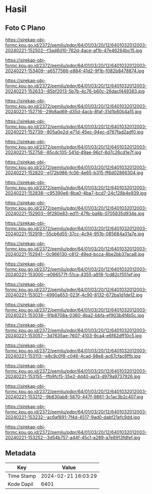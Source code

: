 # Hasil

## Foto C Plano

https://sirekap-obj-formc.kpu.go.id/2372/pemilu/pdpr/64/01/03/20/12/6401032012003-20240221-152502--f3ad6d10-762d-4ace-af1b-47e46264bc15.jpg

https://sirekap-obj-formc.kpu.go.id/2372/pemilu/pdpr/64/01/03/20/12/6401032012003-20240221-153409--a6577566-e884-41d2-9f1b-f082b8478874.jpg

https://sirekap-obj-formc.kpu.go.id/2372/pemilu/pdpr/64/01/03/20/12/6401032012003-20240221-152633--85bf2013-5b7b-4c76-b60c-26dacf449383.jpg

https://sirekap-obj-formc.kpu.go.id/2372/pemilu/pdpr/64/01/03/20/12/6401032012003-20240221-152716--29b8ad69-d35d-4acb-8faf-31d1b80b4a15.jpg

https://sirekap-obj-formc.kpu.go.id/2372/pemilu/pdpr/64/01/03/20/12/6401032012003-20240221-152739--805a0e2d-e71d-45ec-94ec-d767fad2adf0.jpg

https://sirekap-obj-formc.kpu.go.id/2372/pemilu/pdpr/64/01/03/20/12/6401032012003-20240221-152758--85cdc105-541d-49ae-96cf-8d7c26cd1e7f.jpg

https://sirekap-obj-formc.kpu.go.id/2372/pemilu/pdpr/64/01/03/20/12/6401032012003-20240221-152820--e172b986-fc06-4e65-b315-ff6d02866304.jpg

https://sirekap-obj-formc.kpu.go.id/2372/pemilu/pdpr/64/01/03/20/12/6401032012003-20240221-152838--c95390e6-8ba0-4ba7-bcd7-24c128b4e939.jpg

https://sirekap-obj-formc.kpu.go.id/2372/pemilu/pdpr/64/01/03/20/12/6401032012003-20240221-152903--9f280e83-ed11-47fb-ba6b-0705835d934e.jpg

https://sirekap-obj-formc.kpu.go.id/2372/pemilu/pdpr/64/01/03/20/12/6401032012003-20240221-152919--55cb6d55-37cc-4c94-951b-085684a31a7e.jpg

https://sirekap-obj-formc.kpu.go.id/2372/pemilu/pdpr/64/01/03/20/12/6401032012003-20240221-152941--0c966130-c812-49ed-bcca-8be2bb37aca8.jpg

https://sirekap-obj-formc.kpu.go.id/2372/pemilu/pdpr/64/01/03/20/12/6401032012003-20240221-153000--e066577f-51ca-4355-a918-1cd82cf551ef.jpg

https://sirekap-obj-formc.kpu.go.id/2372/pemilu/pdpr/64/01/03/20/12/6401032012003-20240221-153021--4990a653-023f-4c90-8132-672ba1d1de12.jpg

https://sirekap-obj-formc.kpu.go.id/2372/pemilu/pdpr/64/01/03/20/12/6401032012003-20240221-153038--91b8708a-0360-4ba2-bbfa-ef903b4f4b5c.jpg

https://sirekap-obj-formc.kpu.go.id/2372/pemilu/pdpr/64/01/03/20/12/6401032012003-20240221-153057--3d7635ae-7607-4103-9ca4-e6f82dff10c5.jpg

https://sirekap-obj-formc.kpu.go.id/2372/pemilu/pdpr/64/01/03/20/12/6401032012003-20240221-153113--e8c9c0f8-c046-4cad-98e8-ac67cfac6ffb.jpg

https://sirekap-obj-formc.kpu.go.id/2372/pemilu/pdpr/64/01/03/20/12/6401032012003-20240221-153155--ffb9fcf5-35e2-4d40-aa13-d979a9737926.jpg

https://sirekap-obj-formc.kpu.go.id/2372/pemilu/pdpr/64/01/03/20/12/6401032012003-20240221-153212--9b830ab8-5870-447f-9861-3c1ac3b2c407.jpg

https://sirekap-obj-formc.kpu.go.id/2372/pemilu/pdpr/64/01/03/20/12/6401032012003-20240221-153232--ac6af891-7f4d-4517-9ad0-dabf21efc9dd.jpg

https://sirekap-obj-formc.kpu.go.id/2372/pemilu/pdpr/64/01/03/20/12/6401032012003-20240221-153252--3d54b757-a44f-45c1-a289-a7e8913fdfef.jpg


## Metadata

| Key        | Value               |
| ---------- | ------------------- |
| Time Stamp | 2024-02-21 16:03:29 |
| Kode Dapil | 6401                |



